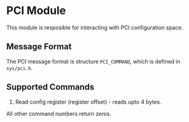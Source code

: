 PCI Module
==========

This module is resposible for interacting with PCI configuration space.

Message Format
--------------

The PCI message format is structure `PCI_COMMAND`,
which is defined in `sys/pci.h`.

Supported Commands
------------------

1. Read config register (register offset) - reads upto 4 bytes.

All other command numbers return zeros.

